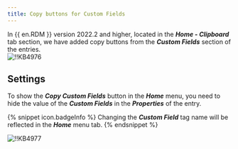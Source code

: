 ```yaml
---
title: Copy buttons for Custom Fields
---
```

In {{ en.RDM }} version 2022.2 and higher, located in the ***Home - Clipboard*** tab section, we have added copy buttons from the ***Custom Fields*** section of the entries.  
![!!KB4976](https://webdevolutions.azureedge.net/docs/en/kb/KB4976.png)

## Settings

To show the ***Copy Custom Fields*** button in the ***Home*** menu, you need to hide the value of the ***Custom Fields*** in the ***Properties*** of the entry.

{% snippet icon.badgeInfo %}
Changing the ***Custom Field*** tag name will be reflected in the ***Home*** menu tab.
{% endsnippet %}

![!!KB4977](https://webdevolutions.azureedge.net/docs/en/kb/KB4977.png)
